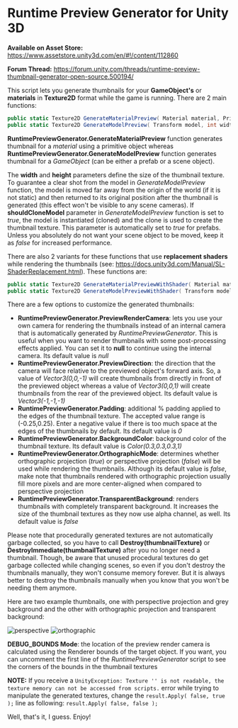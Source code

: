 # Runtime Preview Generator for Unity 3D

**Available on Asset Store:** https://www.assetstore.unity3d.com/en/#!/content/112860

**Forum Thread:** https://forum.unity.com/threads/runtime-preview-thumbnail-generator-open-source.500194/

This script lets you generate thumbnails for your **GameObject's** or **materials** in **Texture2D** format while the game is running. There are 2 main functions:

```csharp
public static Texture2D GenerateMaterialPreview( Material material, PrimitiveType previewObject, int width = 64, int height = 64 );
public static Texture2D GenerateModelPreview( Transform model, int width = 64, int height = 64, bool shouldCloneModel = false );
```

**RuntimePreviewGenerator.GenerateMaterialPreview** function generates thumbnail for a *material* using a primitive object whereas **RuntimePreviewGenerator.GenerateModelPreview** function generates thumbnail for a *GameObject* (can be either a prefab or a scene object).

The **width** and **height** parameters define the size of the thumbnail texture. To guarantee a clear shot from the model in *GenerateModelPreview* function, the model is moved far away from the origin of the world (if it is not static) and then returned to its original position after the thumbnail is generated (this effect won't be visible to any scene cameras). If **shouldCloneModel** parameter in *GenerateModelPreview* function is set to *true*, the model is instantiated (cloned) and the clone is used to create the thumbnail texture. This parameter is automatically set to *true* for prefabs. Unless you absolutely do not want your scene object to be moved, keep it as *false* for increased performance.

There are also 2 variants for these functions that use **replacement shaders** while rendering the thumbnails (see: https://docs.unity3d.com/Manual/SL-ShaderReplacement.html). These functions are:

```csharp
public static Texture2D GenerateMaterialPreviewWithShader( Material material, PrimitiveType previewPrimitive, Shader shader, string replacementTag, int width = 64, int height = 64 );
public static Texture2D GenerateModelPreviewWithShader( Transform model, Shader shader, string replacementTag, int width = 64, int height = 64, bool shouldCloneModel = false );
```

There are a few options to customize the generated thumbnails:

- **RuntimePreviewGenerator.PreviewRenderCamera**: lets you use your own camera for rendering the thumbnails instead of an internal camera that is automatically generated by *RuntimePreviewGenerator*. This is useful when you want to render thumbnails with some post-processing effects applied. You can set it to **null** to continue using the internal camera. Its default value is *null*
- **RuntimePreviewGenerator.PreviewDirection**: the direction that the camera will face relative to the previewed object's forward axis. So, a value of *Vector3(0,0,-1)* will create thumbnails from directly in front of the previewed object whereas a value of *Vector3(0,0,1)* will create thumbnails from the rear of the previewed object. Its default value is *Vector3(-1,-1,-1)*
- **RuntimePreviewGenerator.Padding**: additional % padding applied to the edges of the thumbnail texture. The accepted value range is (-0.25,0.25). Enter a negative value if there is too much space at the edges of the thumbnails by default. Its default value is *0*
- **RuntimePreviewGenerator.BackgroundColor**: background color of the thumbnail texture. Its default value is *Color(0.3,0.3,0.3,1)*
- **RuntimePreviewGenerator.OrthographicMode**: determines whether orthographic projection (*true*) or perspective projection (*false*) will be used while rendering the thumbnails. Although its default value is *false*, make note that thumbnails rendered with orthographic projection usually fill more pixels and are more center-aligned when compared to perspective projection
- **RuntimePreviewGenerator.TransparentBackground**: renders thumbnails with completely transparent background. It increases the size of the thumbnail textures as they now use alpha channel, as well. Its default value is *false*

Please note that procedurally generated textures are not automatically garbage collected, so you have to call **Destroy(thumbnailTexture)** or **DestroyImmediate(thumbnailTexture)** after you no longer need a thumbnail. Though, be aware that unused procedural textures do get garbage collected while changing scenes, so even if you don't destroy the thumbnails manually, they won't consume memory forever. But it is always better to destroy the thumbnails manually when you know that you won't be needing them anymore.

Here are two example thumbnails, one with perspective projection and grey background and the other with orthographic projection and transparent background:

![perspective](example1.png)
![orthographic](example2.png)

**DEBUG_BOUNDS Mode**: the location of the preview render camera is calculated using the Renderer bounds of the target object. If you want, you can uncomment the first line of the *RuntimePreviewGenerator* script to see the corners of the bounds in the thumbnail textures

**NOTE:** If you receive a `UnityException: Texture '' is not readable, the texture memory can not be accessed from scripts.` error while trying to manipulate the generated textures, change the `result.Apply( false, true );` line as following: `result.Apply( false, false );`

Well, that's it, I guess. Enjoy!
